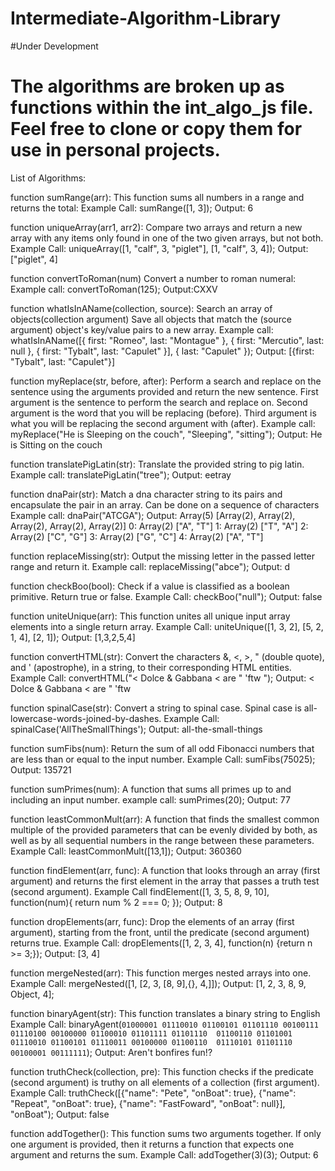 # Intermediate-Algorithm-Library

#Under Development

# The algorithms are broken up as functions within the int_algo_js file.  Feel free to clone or copy them for use in personal projects.


List of Algorithms:

function sumRange(arr):
This function sums all numbers in a range and returns the total:
Example Call:
sumRange([1, 3]);
Output: 6

function uniqueArray(arr1, arr2):
Compare two arrays and return a new array 
with any items only found in one of the two given arrays, 
but not both. 
Example Call:
uniqueArray([1, "calf", 3, "piglet"], [1, "calf", 3, 4]);
Output: ["piglet", 4]

function convertToRoman(num)
Convert a number to roman numeral:
Example call:
convertToRoman(125);
Output:CXXV

function whatIsInAName(collection, source):
Search an array of objects(collection argument) 
Save all objects that match the (source argument) object's 
key/value pairs to a new array.
Example call:
whatIsInAName([{ first: "Romeo", last: "Montague" }, 
{ first: "Mercutio", last: null }, { first: "Tybalt", last: "Capulet" }], 
{ last: "Capulet" });
Output: [{first: "Tybalt", last: "Capulet"}]

function myReplace(str, before, after):
Perform a search and replace on the sentence using the arguments provided and return the new sentence.
First argument is the sentence to perform the search and replace on.
Second argument is the word that you will be replacing (before).
Third argument is what you will be replacing the second argument with (after).
Example call:
myReplace("He is Sleeping on the couch", "Sleeping", "sitting");
Output: He is Sitting on the couch

function translatePigLatin(str):
Translate the provided string to pig latin.
Example call:
translatePigLatin("tree");
Output: eetray

function dnaPair(str):
Match a dna character string to its pairs and encapsulate the pair in an array.
Can be done on a sequence of characters
Example call:
dnaPair("ATCGA");
Output: Array(5) [Array(2), Array(2), Array(2), Array(2), Array(2)]
0: Array(2) ["A", "T"]
1: Array(2) ["T", "A"]
2: Array(2) ["C", "G"]
3: Array(2) ["G", "C"]
4: Array(2) ["A", "T"]

function replaceMissing(str):
Output the missing letter in the passed letter range and return it.
Example call:
replaceMissing("abce");
Output: d

function checkBoo(bool):
Check if a value is classified as a boolean primitive. Return true or false.
Example Call:
checkBoo("null");
Output: false

function uniteUnique(arr):
This function unites all unique input array 
elements into a single return array. 
Example Call:
uniteUnique([1, 3, 2], [5, 2, 1, 4], [2, 1]);
Output: [1,3,2,5,4]

function convertHTML(str):
Convert the characters &, <, >, " (double quote), and ' (apostrophe), 
in a string, to their corresponding HTML entities.
Example Call:
convertHTML("< Dolce & Gabbana < are \" \'ftw ");
Output: &lt; Dolce &amp; Gabbana &lt; are &quot; &apos;ftw 

function spinalCase(str):
Convert a string to spinal case. 
Spinal case is all-lowercase-words-joined-by-dashes.
Example Call:
spinalCase('AllTheSmallThings');
Output: all-the-small-things

function sumFibs(num):
Return the sum of all odd Fibonacci numbers 
that are less than or equal to the input number.
Example Call:
sumFibs(75025);
Output: 135721

function sumPrimes(num):
A function that sums all primes up to and including an input number.
example call:
sumPrimes(20);
Output: 77

function leastCommonMult(arr):
A function that finds the smallest common multiple 
of the provided parameters that can be evenly divided by both, 
as well as by all sequential numbers in the range between these parameters.
Example Call:
leastCommonMult([13,1]);
Output: 360360

function findElement(arr, func):
A function that looks through an array (first argument) and 
returns the first element in the array that passes a truth test (second argument).
Example Call
findElement([1, 3, 5, 8, 9, 10], function(num){ return num % 2 === 0; });
Output: 8

function dropElements(arr, func):
Drop the elements of an array (first argument), 
starting from the front, until the predicate (second argument) returns true.
Example Call:
dropElements([1, 2, 3, 4], function(n) {return n >= 3;});
Output: [3, 4]

function mergeNested(arr):
This function merges nested arrays into one.
Example Call: 
mergeNested([1, [2, 3, [8, 9],{}, 4,]]);
Output: [1, 2, 3, 8, 9, Object, 4];

function binaryAgent(str):
This function translates a binary string to English
Example Call:
binaryAgent(`01000001 01110010 01100101 01101110 00100111 
01110100 00100000 01100010 01101111 01101110 
01100110 01101001 01110010 01100101 01110011 00100000 01100110 
01110101 01101110 00100001 00111111`);
Output: Aren't bonfires fun!?

function truthCheck(collection, pre):
This function checks if the predicate (second argument) 
is truthy on all elements of a collection (first argument).
Example Call:
truthCheck([{"name": "Pete", "onBoat": true}, {"name": "Repeat", "onBoat": true}, 
  {"name": "FastFoward", "onBoat": null}], "onBoat"); 
Output: false

function addTogether():
This function sums two arguments together. 
If only one argument is provided, 
then it returns a function that expects one argument and returns the sum.
Example Call:
addTogether(3)(3);
Output: 6

